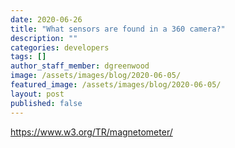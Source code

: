```yaml
---
date: 2020-06-26
title: "What sensors are found in a 360 camera?"
description: ""
categories: developers
tags: []
author_staff_member: dgreenwood
image: /assets/images/blog/2020-06-05/
featured_image: /assets/images/blog/2020-06-05/
layout: post
published: false
---
```



https://www.w3.org/TR/magnetometer/